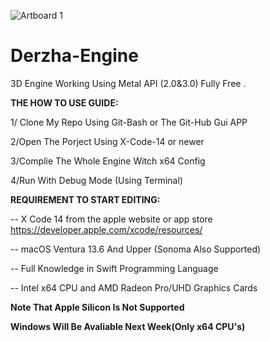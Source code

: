 ![Artboard 1](https://github.com/EliasWss/Derzha-Engine/assets/103462735/3c6c7bd1-b965-4e01-98ef-552fb5e49a08)
# Derzha-Engine
3D Engine Working Using Metal API (2.0&amp;3.0) Fully Free .


**THE HOW TO USE GUIDE:**

1/ Clone My Repo Using Git-Bash or The Git-Hub Gui APP

2/Open The Porject Using X-Code-14 or newer 

3/Complie The Whole Engine Witch x64 Config 

4/Run With Debug Mode (Using Terminal)

**REQUIREMENT TO START EDITING:**

-- X Code 14 from the apple website or app store
https://developer.apple.com/xcode/resources/

-- macOS Ventura 13.6 And Upper (Sonoma Also Supported)

--  Full Knowledge in Swift Programming Language

-- Intel x64 CPU and AMD Radeon Pro/UHD Graphics Cards 

**Note That Apple Silicon Is Not Supported**

**Windows Will Be Avaliable Next Week(Only x64 CPU's)**
